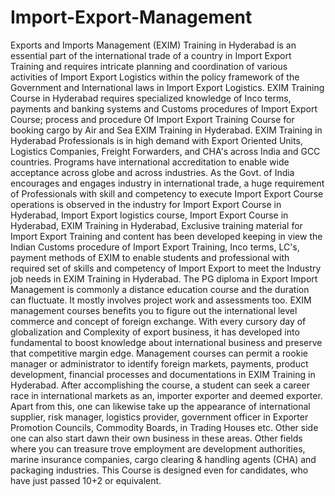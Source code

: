 # Import-Export-Management
Exports and Imports Management (EXIM) Training in Hyderabad is an essential part of the international trade of a country in Import Export Training and requires intricate planning and coordination of various activities of Import Export Logistics within the policy framework of the Government and International laws in Import Export Logistics. EXIM Training Course in Hyderabad requires specialized knowledge of Inco terms, payments and banking systems and Customs procedures of Import Export Course; process and procedure Of Import Export Training Course for booking cargo by Air and Sea EXIM Training in Hyderabad. EXIM Training in Hyderabad Professionals is in high demand with Export Oriented Units, Logistics Companies, Freight Forwarders, and CHA's across India and GCC countries. Programs have international accreditation to enable wide acceptance across globe and across industries. As the Govt. of India encourages and engages industry in international trade, a huge requirement of Professionals with skill and competency to execute Import Export Course operations is observed in the industry for Import Export Course in Hyderabad, Import Export logistics course, Import Export Course in Hyderabad, EXIM Training in Hyderabad, Exclusive training material for Import Export Training and content has been developed keeping in view the Indian Customs procedure of Import Export Training, Inco terms, LC's, payment methods of EXIM to enable students and professional with required set of skills and competency of Import Export to meet the Industry job needs in EXIM Training in Hyderabad. The PG diploma in Export Import Management is commonly a distance education course and the duration can fluctuate. It mostly involves project work and assessments too. EXIM management courses benefits you to figure out the international level commerce and concept of foreign exchange. With every cursory day of globalization and Complexity of export business, it has developed into fundamental to boost knowledge about international business and preserve that competitive margin edge. Management courses can permit a rookie manager or administrator to identify foreign markets, payments, product development, financial processes and documentations in EXIM Training in Hyderabad. After accomplishing the course, a student can seek a career race in international markets as an, importer exporter and deemed exporter. Apart from this, one can likewise take up the appearance of international supplier, risk manager, logistics provider, government officer in Exporter Promotion Councils, Commodity Boards, in Trading Houses etc. Other side one can also start dawn their own business in these areas. Other fields where you can treasure trove employment are development authorities, marine insurance companies, cargo clearing &amp; handling agents (CHA) and packaging industries. This Course is designed even for candidates, who have just passed 10+2 or equivalent.
